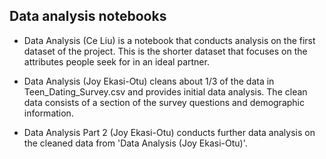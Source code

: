 ## Data analysis notebooks


* Data Analysis (Ce Liu) is a notebook that conducts analysis on the first dataset of the project. This is the shorter dataset that focuses on the attributes people seek for in an ideal partner.

* Data Analysis (Joy Ekasi-Otu) cleans about 1/3 of the data in Teen_Dating_Survey.csv and provides initial data analysis. The clean data consists of a section of the survey questions and demographic information.

* Data Analysis Part 2 (Joy Ekasi-Otu) conducts further data analysis on the cleaned data from 'Data Analysis (Joy Ekasi-Otu)'. 